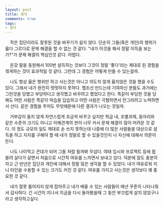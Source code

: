 ```yaml
---
layout: post
title: 생각
comments: true
tags:
- 생각
---
```


&nbsp;&nbsp;&nbsp; 작은 집단이라도 잘못된 것을 바꾸기가 쉽지 않다. 단순히 그들(혹은 개인)의 행위가 옳다 그르다로 문제 해결을 할 수 없는 것 같다. "내가 이것을 해서 정말 이득을 보는가?"가 문제 해결의 핵심인것 같다. 어렵다.   

&nbsp;&nbsp;&nbsp; 온갖 말을 동원해서 100번 설득하는 것보다 그것이 정말 '좋다'라는 제대로 된 경험을 겪게하는 것이 효과적일 것 같다. 그런데 그 경험은 어떻게 만들 수 있는걸까.   

&nbsp;&nbsp;&nbsp; 나도 항상 옳은 행위만 하고 사는것은 아니고 의도치 않게 옳지않은 것을 했을 수도 있다. 그래서 내가 완전히 떳떳하지 못하다. 헬조선 만드는데 기여하신 분들도 과거에는 그런것을 당했고 부당하다고 생각했고 바꾸려고 했었다고 한다. 똑같이 부당한 것을 당해도 어떤 사람은 똑같이 악습을 답습하고 어떤 사람은 극혐하면서 안그러려고 노력하면서 산다. 같은 경험을 주어도 무엇때문에 다른 결과가 나오는 것일까.   

&nbsp;&nbsp;&nbsp; 거부감이 들지 않게 자연스럽게 조금씩 바꾸고 싶지만 학급 내, 조별과제, 동아리와 같은 수준의 크기도 아니고 이해관계의 판이 너무 커서 문제 해결이 많이 어려운 것 같다. 이 정도 규모의 일도 제대로 손 쓰지 못하는데 나중에 더 많은 사람들을 대상으로 설득을 하고 지지를 구해야 할 때 내가 정말로 할 수 있을것인지 나 자신에 대해서 의문이 든다.   

&nbsp;&nbsp;&nbsp; 나도 나이먹고 꼰대가 되어 그들 처럼 될까봐 무섭다. 여태 입시와 프로젝트 등에 휩쓸려 살다가 살면서 처음으로 시간적 여유를 느끼면서 보내고 있다. 덕분에 잠도 충분히 자고 근 반년은 집단과 개인에 대해서 정말 많은 생각을 할 수 있었다. 내가 여유로워 지니 타인을 수용할 수 있는 크기도 커진 것 같다. 여유를 가지고 사는것은 생각보다 꽤 중요한 것 같다.   

&nbsp;&nbsp;&nbsp; 내가 잘못 틀어지지 않게 잡아주고 내가 배울 수 있는 사람들이 매년 꾸준히 나타나줘서 감사하다. 긴 시간이 지나서 지금을 다시 돌아봤을때 그 동안 부끄럽게 살지 않았구나 라고 생각하고싶다.   
